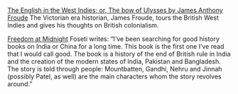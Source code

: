 [The English in the West Indies; or, The bow of Ulysses by James Anthony Froude](https://archive.org/details/englishinwestind00frouiala)
The Victorian era historian, James Froude, tours the British West Indies and gives his thoughts on British colonialism.

[Freedom at Midnight](http://amzn.to/1PhB9RH)
Foseti writes: “I’ve been searching for good history books on India or China for a long time. This book is the first one I’ve read that I would call good. The book is a history of the end of British rule in India and the creation of the modern states of India, Pakistan and Bangladesh. The story is told through people: Mountbatten, Gandhi, Nehru and Jinnah (possibly Patel, as well) are the main characters whom the story revolves around.”